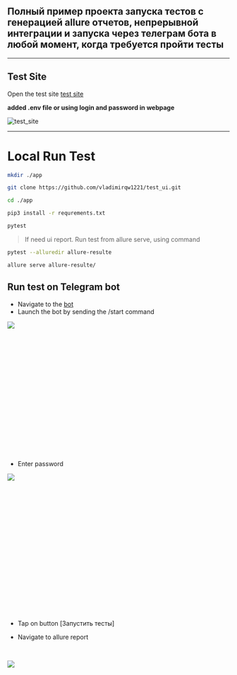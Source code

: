 ## Полный пример проекта запуска тестов с генерацией allure отчетов, непрерывной интеграции и запуска через телеграм бота в любой момент, когда требуется пройти тесты

---

## Test Site
Open the test site [test site](https://www.saucedemo.com/)

**added .env file or using login and password in webpage**

![test_site](https://linuxhint.com/wp-content/uploads/2023/02/d-articles-selenium-sendkeys-login-png.png)

---

# Local Run Test

```bash
mkdir ./app

git clone https://github.com/vladimirqw1221/test_ui.git

cd ./app

pip3 install -r requrements.txt

pytest

```
> If need ui report. Run test from allure serve, using
> command
```bash
pytest --alluredir allure-resulte

allure serve allure-resulte/
```

## Run test on Telegram bot


- Navigate to the [bot](https://t.me/testretres_bot)
- Launch the bot by sending the /start command



<div style="width:200px; height:300px;">

  ![](https://lh3.googleusercontent.com/drive-viewer/AKGpihY82WKIC4fLY2jytIINNNFMPZlnExgu5DOhqOYDXz5UdMVc4ghv7p9X5ol0tIBt8I7Q5w5XFsq9S1LaLNEvn6CA2esQXQ=s1600)
</div>

- Enter password

<div style="width:200px; height:300px;">

  ![](https://lh3.googleusercontent.com/drive-viewer/AKGpihbBbuTqfInuAmLn_8wj35z4nAqo4sFltScD47OjL0j-nphWDZl7fJxPQrRvPTNyERuRXcGyFGUbQQWFcA_mQhHMUKZZhw=s1600)
</div>
<br>

- Tap on button [Запустить тесты]

- Navigate to allure report

<br>

<div style="width:200px; height:300px;">

  ![](https://lh3.googleusercontent.com/drive-viewer/AKGpihZISfrh7aHfm6qr0f3SFrboA8tszyMfjYToSzhwiei8mL8I6Z6dJNJ5DbfN7V-lPDj6eX8aSCJpgoQ5WNMNFWgcDUS1CA=s2560)

</div>


